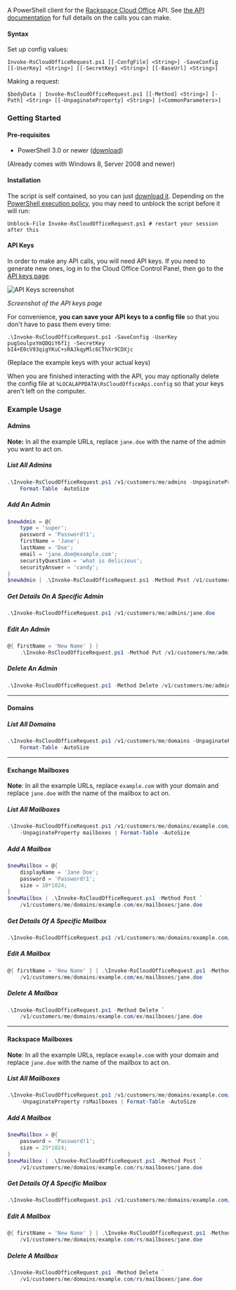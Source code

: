 A PowerShell client for the [Rackspace Cloud
Office](http://www.rackspace.com/en-us/cloud-office) API.  See [the API
documentation](http://api-wiki.apps.rackspace.com/api-wiki/index.php/Main_Page)
for full details on the calls you can make.

#### Syntax

Set up config values:

    Invoke-RsCloudOfficeRequest.ps1 [[-ConfgFile] <String>] -SaveConfig [[-UserKey] <String>] [[-SecretKey] <String>] [[-BaseUrl] <String>]

Making a request:

    $bodyData | Invoke-RsCloudOfficeRequest.ps1 [[-Method] <String>] [-Path] <String> [[-UnpaginateProperty] <String>] [<CommonParameters>]

### Getting Started

#### Pre-requisites

- PowerShell 3.0 or newer ([download](http://www.microsoft.com/en-us/download/details.aspx?id=40855))

(Already comes with Windows 8, Server 2008 and newer)

#### Installation

The script is self contained, so you can just [download
it](https://raw.githubusercontent.com/mkropat/Invoke-RsCloudOfficeRequest/master/Invoke-RsCloudOfficeRequest.ps1).
Depending on the [PowerShell execution
policy](https://technet.microsoft.com/en-us/library/Ee176961.aspx), you
may need to unblock the script before it will run:

    Unblock-File Invoke-RsCloudOfficeRequest.ps1 # restart your session after this

#### API Keys

In order to make any API calls, you will need API keys.  If you need to
generate new ones, log in to the Cloud Office Control Panel, then go to the
[API keys page](https://cp.rackspace.com/MyAccount/Administrators/ApiKeys).

![API Keys screenshot](https://i.imgur.com/IigeLm2.png)

*Screenshot of the API keys page*

For convenience, __you can save your API keys to a config file__ so that you
don't have to pass them every time:

    .\Invoke-RsCloudOfficeRequest.ps1 -SaveConfig -UserKey pugSoulpxYmQDQiY6f1j -SecretKey bI4+E0cV93qigYKuC+sRAJkqyMlc6CThXr9CDXjc

(Replace the example keys with your actual keys)

When you are finished interacting with the API, you may optionally delete the
config file at `%LOCALAPPDATA\RsCloudOfficeApi.config` so that your keys aren't
left on the computer.

### Example Usage

#### Admins

__Note:__ In all the example URLs, replace `jane.doe` with the name of the
admin you want to act on.

##### List All Admins

```powershell
.\Invoke-RsCloudOfficeRequest.ps1 /v1/customers/me/admins -UnpaginateProperty admins |
    Format-Table -AutoSize
```

##### Add An Admin

```powershell
$newAdmin = @{
    type = 'super';
    password = 'Password!1';
    firstName = 'Jane';
    lastName = 'Doe';
    email = 'jane.doe@example.com';
    securityQuestion = 'what is delicious';
    securityAnswer = 'candy';
}
$newAdmin | .\Invoke-RsCloudOfficeRequest.ps1 -Method Post /v1/customers/me/admins/jane.doe
```

##### Get Details On A Specific Admin

```powershell
.\Invoke-RsCloudOfficeRequest.ps1 /v1/customers/me/admins/jane.doe
```

##### Edit An Admin

```powershell
@{ firstName = 'New Name' } |
    .\Invoke-RsCloudOfficeRequest.ps1 -Method Put /v1/customers/me/admins/jane.doe
```

##### Delete An Admin

```powershell
.\Invoke-RsCloudOfficeRequest.ps1 -Method Delete /v1/customers/me/admins/jane.doe
```

----

#### Domains

##### List All Domains

```powershell
.\Invoke-RsCloudOfficeRequest.ps1 /v1/customers/me/domains -UnpaginateProperty domains |
    Format-Table -AutoSize
```

----

#### Exchange Mailboxes

__Note__: In all the example URLs, replace `example.com` with your domain and
replace `jane.doe` with the name of the mailbox to act on.

##### List All Mailboxes

```powershell
.\Invoke-RsCloudOfficeRequest.ps1 /v1/customers/me/domains/example.com/ex/mailboxes `
    -UnpaginateProperty mailboxes | Format-Table -AutoSize
```

##### Add A Mailbox

```powershell
$newMailbox = @{
    displayName = 'Jane Doe';
    password = 'Password!1';
    size = 10*1024;
}
$newMailbox | .\Invoke-RsCloudOfficeRequest.ps1 -Method Post `
    /v1/customers/me/domains/example.com/ex/mailboxes/jane.doe
```

##### Get Details Of A Specific Mailbox

```powershell
.\Invoke-RsCloudOfficeRequest.ps1 /v1/customers/me/domains/example.com/ex/mailboxes/jane.doe
```

##### Edit A Mailbox

```powershell
@{ firstName = 'New Name' } | .\Invoke-RsCloudOfficeRequest.ps1 -Method Put `
    /v1/customers/me/domains/example.com/ex/mailboxes/jane.doe
```

##### Delete A Mailbox

```powershell
.\Invoke-RsCloudOfficeRequest.ps1 -Method Delete `
    /v1/customers/me/domains/example.com/ex/mailboxes/jane.doe
```

----

#### Rackspace Mailboxes

__Note__: In all the example URLs, replace `example.com` with your domain and
replace `jane.doe` with the name of the mailbox to act on.

##### List All Mailboxes

```powershell
.\Invoke-RsCloudOfficeRequest.ps1 /v1/customers/me/domains/example.com/rs/mailboxes `
    -UnpaginateProperty rsMailboxes | Format-Table -AutoSize
```

##### Add A Mailbox

```powershell
$newMailbox = @{
    password = 'Password!1';
    size = 25*1024;
}
$newMailbox | .\Invoke-RsCloudOfficeRequest.ps1 -Method Post `
    /v1/customers/me/domains/example.com/rs/mailboxes/jane.doe
```

##### Get Details Of A Specific Mailbox

```powershell
.\Invoke-RsCloudOfficeRequest.ps1 /v1/customers/me/domains/example.com/rs/mailboxes/jane.doe
```

##### Edit A Mailbox

```powershell
@{ firstName = 'New Name' } | .\Invoke-RsCloudOfficeRequest.ps1 -Method Put `
    /v1/customers/me/domains/example.com/rs/mailboxes/jane.doe
```

##### Delete A Mailbox

```powershell
.\Invoke-RsCloudOfficeRequest.ps1 -Method Delete `
    /v1/customers/me/domains/example.com/rs/mailboxes/jane.doe
```
